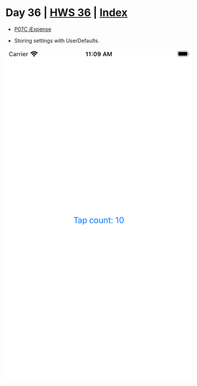 # Day 36 | [HWS 36](https://www.hackingwithswift.com/100/swiftui/36) | [Index](https://github.com/JulesMoorhouse/100DaysOfSwiftUI/blob/main/README.md)

- [P07C iExpense](https://github.com/JulesMoorhouse/100DaysOfSwiftUI/blob/main/P07C%20iExpense/P07C%20iExpense/ContentView.swift)

- Storing settings with UserDefaults.
  
<img src="../Images/day36c.png">
